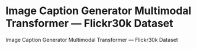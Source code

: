 # Image Caption Generator Multimodal Transformer — Flickr30k Dataset
Image Caption Generator Multimodal Transformer — Flickr30k Dataset
